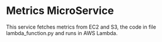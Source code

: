 # Metrics MicroService

This service fetches metrics from EC2 and S3, the code in file lambda_function.py and runs in AWS Lambda.
